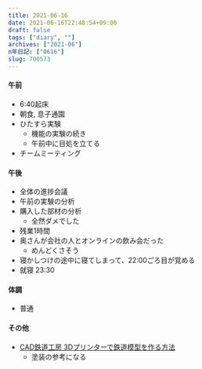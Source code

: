 ```yaml
---
title: 2021-06-16
date: 2021-06-16T22:48:54+09:00
draft: false
tags: ["diary", ""]
archives: ["2021-06"]
n年日記: ["0616"]
slug: 700573
---
```

#### 午前
- 6:40起床
- 朝食, 息子通園
- ひたすら実験
  - 機能の実験の続き
  - 午前中に目処を立てる
- チームミーティング
#### 午後
- 全体の進捗会議
- 午前の実験の分析
- 購入した部材の分析
  - 全然ダメでした
- 残業1時間
- 奥さんが会社の人とオンラインの飲み会だった
  - めんどくさそう
- 寝かしつけの途中に寝てしまって、22:00ごろ目が覚める
- 就寝 23:30
#### 体調
- 普通
#### その他
- [CAD鉄道工房 3Dプリンターで鉄道模型を作る方法](http://vvvf21851.jp/html/cad.html)
  - 塗装の参考になる